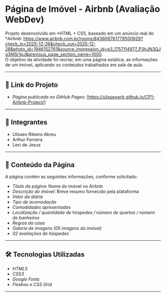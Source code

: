 # Página de Imóvel - Airbnb (Avaliação WebDev)

Projeto desenvolvido em *HTML + CSS, baseado em um anúncio real do **Airbnb*: 
https://www.airbnb.com.br/rooms/843606761779500929?check_in=2025-12-26&check_out=2025-12-28&photo_id=1946152761&source_impression_id=p3_1757114977_P3hJN3QJg3MSr1pJ&previous_page_section_name=1000.  
O objetivo da atividade foi recriar, em uma página estática, as informações de um imóvel, aplicando os conteúdos trabalhados em sala de aula.

---

## 🔗 Link do Projeto

- *Página publicada no GitHub Pages:* [https://ulisseswrk.github.io/CP1-Airbnb-Project/]  

---

## 👥 Integrantes

- Ulisses Ribeiro Abreu 
- Arthur Ferreira
- Levi de Jesus 

---

## 📌 Conteúdo da Página

A página contém as seguintes informações, conforme solicitado:

- *Título da página*: Nome do imóvel no Airbnb  
- *Descrição do imóvel*: Breve resumo fornecido pela plataforma  
- *Valor da diária*  
- *Tipo de acomodação*  
- *Comodidades apresentadas*  
- *Localização / quantidade de hóspedes / número de quartos / número de banheiros*  
- *Regras da casa*  
- *Galeria de imagens (05 imagens do imóvel)*  
- *02 avaliações de hóspedes*  

---

## 🛠 Tecnologias Utilizadas

- *HTML5*  
- *CSS3*  
- *Google Fonts*  
- *Flexbox e CSS Grid*  

---
